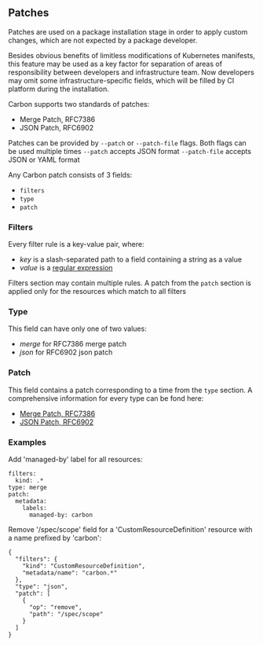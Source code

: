 ## Patches
Patches are used on a package installation stage in order to apply custom changes, which are not expected by a package developer.

Besides obvious benefits of limitless modifications of Kubernetes manifests, this feature may be used as a key factor for separation of areas of responsibility between developers and infrastructure team. Now developers may omit some infrastructure-specific fields, which will be filled by CI platform during the installation.

Carbon supports two standards of patches:
- Merge Patch, RFC7386
- JSON Patch, RFC6902

Patches can be provided by `--patch` or `--patch-file` flags. Both flags can be used multiple times
`--patch` accepts JSON format
`--patch-file` accepts JSON or YAML format

Any Carbon patch consists of 3 fields:
- `filters`
- `type`
- `patch`

### Filters
Every filter rule is a key-value pair, where:
- *key* is a slash-separated path to a field containing a string as a value
- *value* is a [regular expression](https://github.com/google/re2/wiki/Syntax)

Filters section may contain multiple rules. A patch from the `patch` section is applied only for the resources which match to all filters

### Type
This field can have only one of two values:
- *merge* for RFC7386 merge patch
- *json* for RFC6902 json patch

### Patch
This field contains a patch corresponding to a time from the `type` section.
A comprehensive information for every type can be fond here:
- [Merge Patch, RFC7386](https://tools.ietf.org/html/rfc7386)
- [JSON Patch, RFC6902](https://tools.ietf.org/html/rfc6902)

### Examples
Add 'managed-by' label for all resources:
```
filters:
  kind: .*
type: merge
patch:
  metadata:
    labels:
      managed-by: carbon
```

Remove '/spec/scope' field for a 'CustomResourceDefinition' resource with a name prefixed by 'carbon':
```
{
  "filters": {
    "kind": "CustomResourceDefinition",
    "metadata/name": "carbon.*"
  },
  "type": "json",
  "patch": [
    {
      "op": "remove",
      "path": "/spec/scope"
    }
  ]
}
```
